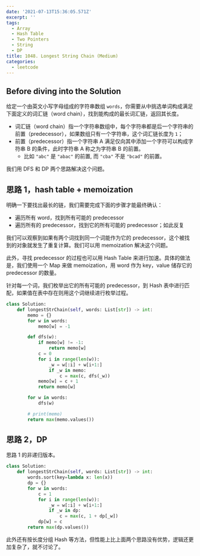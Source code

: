 ```yaml
---
date: '2021-07-13T15:36:05.571Z'
excerpt: ''
tags:
  - Array
  - Hash Table
  - Two Pointers
  - String
  - DP
title: 1048. Longest String Chain (Medium)
categories:
  - leetcode
---
```


## Before diving into the Solution

给定一个由英文小写字母组成的字符串数组 `words`，你需要从中挑选单词构成满足下面定义的词汇链（word chain），找到能构成的最长词汇链，返回其长度。

- 词汇链（word chain）指一个字符串数组中，每个字符串都是后一个字符串的前置（predecessor），如果数组只有一个字符串，这个词汇链长度为 `1`；
- 前置（predecessor）指一个字符串 A 满足仅向其中添加一个字符可以构成字符串 B 的条件，此时字符串 A 称之为字符串 B 的前置。
  - 比如 `"abc"` 是 `"abac"` 的前置, 而 `"cba"` 不是 `"bcad"` 的前置。

我们用 DFS 和 DP 两个思路解决这个问题。

<!-- more -->

## 思路 1，hash table + memoization

明确一下要找出最长的链，我们需要完成下面的步骤才能最终确认：

- 遍历所有 word，找到所有可能的 predecessor
- 遍历所有的 predecessor，找到它的所有可能的 predecessor；如此反复

我们可以观察到如果有两个词找到同一个词能作为它的 predecessor，这个被找到的对象就发生了重复计算。我们可以用 memoization 解决这个问题。

此外，寻找 predecessor 的过程也可以用 Hash Table 来进行加速。具体的做法是，我们使用一个 Map 来做 memoization，用 word 作为 key，value 储存它的 predecessor 的数量。

针对每一个词，我们枚举出它的所有可能的 predecessor，到 Hash 表中进行匹配，如果值在表中存在则用这个词继续进行枚举过程。

```python
class Solution:
    def longestStrChain(self, words: List[str]) -> int:
        memo = {}
        for w in words:
            memo[w] = -1

        def dfs(w):
            if memo[w] != -1:
                return memo[w]
            c = 0
            for i in range(len(w)):
                _w = w[:i] + w[i+1:]
                if _w in memo:
                    c = max(c, dfs(_w))
            memo[w] = c + 1
            return memo[w]

        for w in words:
            dfs(w)

        # print(memo)
        return max(memo.values())
```

## 思路 2，DP

思路 1 的非递归版本。

```python
class Solution:
    def longestStrChain(self, words: List[str]) -> int:
        words.sort(key=lambda x: len(x))
        dp = {}
        for w in words:
            c = 1
            for i in range(len(w)):
                _w = w[:i] + w[i+1:]
                if _w in dp:
                    c = max(c, 1 + dp[_w])
            dp[w] = c
        return max(dp.values())
```

此外还有按长度分组 Hash 等方法，但性能上比上面两个思路没有优势，逻辑还更加复杂了，就不讨论了。
